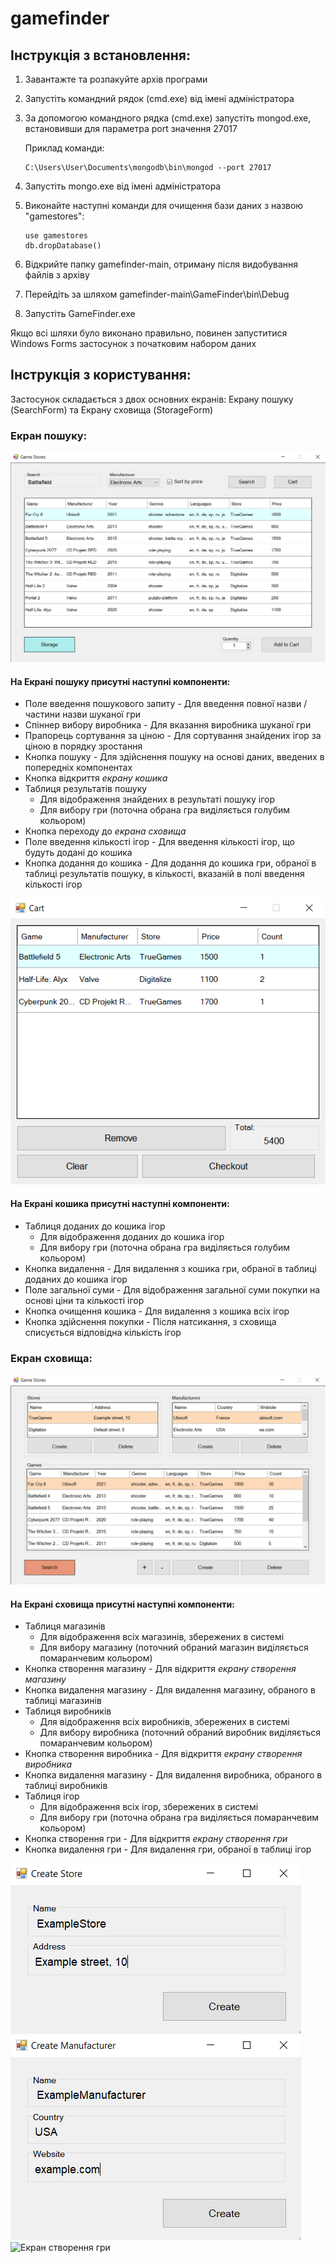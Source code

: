 # gamefinder

## Інструкція з встановлення:
1. Завантажте та розпакуйте архів програми
2. Запустіть командний рядок (cmd.exe) від імені адміністратора
3. За допомогою командного рядка (cmd.exe) запустіть mongod.exe, встановивши для параметра port значення 27017

   Приклад команди:
   ```
   C:\Users\User\Documents\mongodb\bin\mongod --port 27017
   ```
4. Запустіть mongo.exe від імені адміністратора
5. Виконайте наступні команди для очищення бази даних з назвою "gamestores":
   ```
   use gamestores
   db.dropDatabase()
   ```
6. Відкрийте папку gamefinder-main, отриману після видобування файлів з архіву
7. Перейдіть за шляхом gamefinder-main\GameFinder\bin\Debug
8. Запустіть GameFinder.exe

Якщо всі шляхи було виконано правильно, повинен запуститися Windows Forms застосунок з початковим набором даних

## Інструкція з користування:

Застосунок складається з двох основних екранів: Екрану пошуку (SearchForm) та Екрану сховища (StorageForm)

### Екран пошуку:

![Екран пошуку](images/searchform-screenshot.png?raw=true)

#### На Екрані пошуку присутні наступні компоненти:
- Поле введення пошукового запиту - Для введення повної назви / частини назви шуканої гри
- Спіннер вибору виробника - Для вказання виробника шуканої гри
- Прапорець сортування за ціною - Для сортування знайдених ігор за ціною в порядку зростання
- Кнопка пошуку - Для здійснення пошуку на основі даних, введених в попередніх компонентах
- Кнопка відкриття *екрану кошика*
- Таблиця результатів пошуку
   - Для відображення знайдених в результаті пошуку ігор
   - Для вибору гри (поточна обрана гра виділяється голубим кольором)
- Кнопка переходу до *екрана сховища*
- Поле введення кількості ігор - Для введення кількості ігор, що будуть додані до кошика
- Кнопка додання до кошика - Для додання до кошика гри, обраної в таблиці результатів пошуку, в кількості, вказаній в полі введення кількості ігор

![Екран кошика](images/cartform-screenshot.png?raw=true)

#### На Екрані кошика присутні наступні компоненти:
- Таблиця доданих до кошика ігор
   - Для відображення доданих до кошика ігор
   - Для вибору гри (поточна обрана гра виділяється голубим кольором)
- Кнопка видалення - Для видалення з кошика гри, обраної в таблиці доданих до кошика ігор
- Поле загальної суми - Для відображення загальної суми покупки на основі ціни та кількості ігор
- Кнопка очищення кошика - Для видалення з кошика всіх ігор
- Кнопка здійснення покупки - Після натсикання, з сховища списується відповідна кількість ігор

### Екран сховища:

![Екран сховища](images/storageform-screenshot.png?raw=true)

#### На Екрані сховища присутні наступні компоненти:
- Таблиця магазинів
   - Для відображення всіх магазинів, збережених в системі
   - Для вибору магазину (поточний обраний магазин виділяється помаранчевим кольором)
- Кнопка створення магазину - Для відкриття *екрану створення магазину*
- Кнопка видалення магазину - Для видалення магазину, обраного в таблиці магазинів
- Таблиця виробників
   - Для відображення всіх виробників, збережених в системі
   - Для вибору виробника (поточний обраний виробник виділяється помаранчевим кольором)
- Кнопка створення виробника - Для відкриття *екрану створення виробника*
- Кнопка видалення магазину - Для видалення виробника, обраного в таблиці виробників
 - Таблиця ігор
   - Для відображення всіх ігор, збережених в системі
   - Для вибору гри (поточна обрана гра виділяється помаранчевим кольором)
- Кнопка створення гри - Для відкриття *екрану створення гри*
- Кнопка видалення гри - Для видалення гри, обраної в таблиці ігор

![Екран створення магазину](images/createstoreform-screenshot.png?raw=true)
![Екран створення виробника](images/createmanufacturerform-screenshot.png?raw=true)
![Екран створення гри](images/creategameform-screenshot.png?raw=true)

